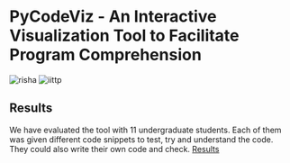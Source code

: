 # PyCodeViz - An Interactive Visualization Tool to Facilitate Program Comprehension
![risha](https://user-images.githubusercontent.com/42757231/99178239-0a095380-2737-11eb-8f94-75ca8f069377.png)
![iittp](https://user-images.githubusercontent.com/42757231/99178231-f3fb9300-2736-11eb-8942-0cde97e79d3b.png)


## Results
We have evaluated the tool with 11 undergraduate students. Each of them was given different code snippets to test, try and understand the code. They could also write their own code and check.
[Results](https://github.com/rishalab/PyCodeViz/tree/main/Results)
